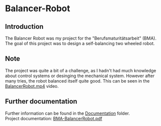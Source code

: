 # Balancer-Robot
## Introduction
The Balancer Robot was my project for the "Berufsmaturitätsarbeit" (BMA). The goal of this project was to design a self-balancing two wheeled robot. 
## Note
The project was quite a bit of a challenge, as I hadn't had much knowledge about control systems or desinging the mechanical system. However after many tries, the robot balanced itself quite good. This can be seen in the [BalancerRobot.mp4](/Balancer%20Robot.mp4) video.

## Further documentation
Further information can be found in the [Documentation](/Documentation/) folder.\
Project documentation: [BMA-BalancerRobot.pdf](/Documentation/BMA-BalancerRobot.pdf)




